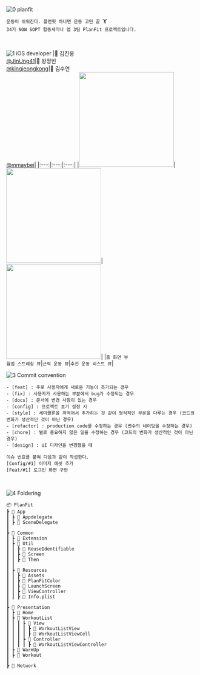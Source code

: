 ![0 planfit](https://github.com/NOW-SOPT-APP3-PlanFit/PlanFit-iOS/assets/144984293/77dadc36-4703-4754-aba4-f43476e31858)
```
운동이 쉬워진다. 플랜핏 하나면 운동 고민 끝 🏋️
34기 NOW SOPT 합동세미나 앱 3팀 PlanFit 프로젝트입니다.
```
</br>


![1 iOS developer](https://github.com/NOW-SOPT-APP3-PlanFit/PlanFit-iOS/assets/144984293/849236a1-cf7a-4afb-a943-ad881e8b0d60)
|🔖 김진웅</br>[@JinUng41](https://github.com/JinUng41)|🔖 왕정빈</br>[@kingjeongkong](https://github.com/kingjeongkong)|🔖 김수연</br>[@mmaybei](https://github.com/mmaybei)|
|:---:|:---:|:---:|
|<img src = "https://github.com/NOW-SOPT-APP3-PlanFit/PlanFit-iOS/assets/144984293/df15f3cf-5bbc-497d-87c7-f6efeb37a9c7" width ="250">|<img src = "https://github.com/NOW-SOPT-APP3-PlanFit/PlanFit-iOS/assets/144984293/1179e13a-72f3-44dd-a82d-58263b5283e4" width ="250">|<img src = "https://github.com/NOW-SOPT-APP3-PlanFit/PlanFit-iOS/assets/144984293/5eff0e32-5c6e-4fa8-a904-3a57105badc5" width ="250">|
|`홈 화면 뷰`</br>`웜업 스트레칭 뷰`|`근력 운동 뷰`|`추천 운동 리스트 뷰`|
</br>


![3 Commit convention](https://github.com/NOW-SOPT-APP3-PlanFit/PlanFit-iOS/assets/144984293/8847928c-abdd-4540-a3fe-797860f81cad)
```
- [feat] : 주로 사용자에게 새로운 기능이 추가되는 경우
- [fix] : 사용자가 사용하는 부분에서 bug가 수정되는 경우
- [docs] : 문서에 변경 사항이 있는 경우
- [config] : 프로젝트 초기 설정 시
- [style] : 세미콜론을 까먹어서 추가하는 것 같이 형식적인 부분을 다루는 경우 (코드의 변화가 생산적인 것이 아닌 경우)
- [refactor] : production code를 수정하는 경우 (변수의 네이밍을 수정하는 경우)
- [chore] : 별로 중요하지 않은 일을 수정하는 경우 (코드의 변화가 생산적인 것이 아닌 경우)
- [design] : UI 디자인을 변경했을 때
```
```
이슈 번호를 붙여 다음과 같이 작성한다.
[Config/#1] 이미지 에셋 추가
[Feat/#1] 로그인 화면 구현
```
</br>


![4 Foldering](https://github.com/NOW-SOPT-APP3-PlanFit/PlanFit-iOS/assets/144984293/3b2126dd-3707-4391-9f93-0ca1bef2d3ec)
```
📦 PlanFit
┣ 📂 App
┃ ┣ 📜 Appdelegate
┃ ┣ 📜 SceneDelegate
┃
┣ 📂 Common
┃ ┣ 📂 Extension
┃ ┣ 📂 Util
┃ ┃ ┣ 📜 ReuseIdentifiable
┃ ┃ ┣ 📜 Screen
┃ ┃ ┣ 📜 Then
┃ ┃
┃ ┣ 📂 Resources
┃ ┃ ┣ 📜 Assets
┃ ┃ ┣ 📜 PlanFitColor
┃ ┃ ┣ 📜 LaunchScreen
┃ ┃ ┣ 📜 ViewController
┃ ┃ ┣ 📜 Info.plist
┃
┣ 📂 Presentation
┃ ┣ 📂 Home
┃ ┣ 📂 WorkoutList
┃ ┃ ┃ ┣ 📂 View
┃ ┃ ┃ ┃ ┣ 📜 WorkoutListView
┃ ┃ ┃ ┃ ┣ 📜 WorkoutListViewCell
┃ ┃ ┃ ┣ 📂 Controller
┃ ┃ ┃ ┃ ┣ 📜 WorkoutListViewController
┃ ┣ 📂 WarmUp
┃ ┣ 📂 Workout
┃
┣ 📂 Network
```
